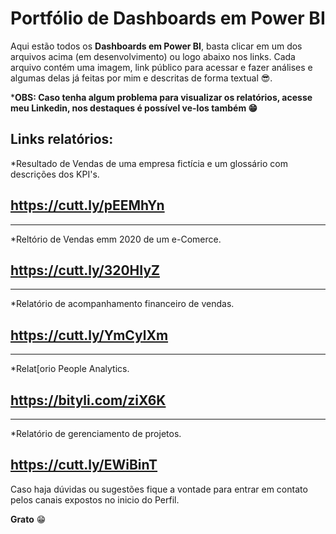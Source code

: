 # Portfólio de Dashboards em Power BI 
Aqui estão todos os **Dashboards em Power BI**, basta clicar em um dos arquivos acima (em desenvolvimento) ou logo abaixo nos links. Cada arquivo contém uma imagem, link público para acessar e fazer análises e algumas delas já feitas por mim e descritas de forma textual 😎. 


***OBS: Caso tenha algum problema para visualizar os relatórios, acesse meu Linkedin, nos destaques é possível ve-los também 😁**

Links relatórios: 
--------------------------------------------------------------------------------------
*Resultado de Vendas de uma empresa fictícia e um glossário com descrições dos KPI's.

https://cutt.ly/pEEMhYn 
--------------------------------------------------------------------------------------

--------------------------------------------------------------------------------------
*Reltório de Vendas emm 2020 de um e-Comerce.

https://cutt.ly/320HIyZ
--------------------------------------------------------------------------------------

--------------------------------------------------------------------------------------
*Relatório de acompanhamento financeiro de vendas.

 https://cutt.ly/YmCylXm
--------------------------------------------------------------------------------------

--------------------------------------------------------------------------------------
*Relat[orio People Analytics.

 https://bityli.com/ziX6K
--------------------------------------------------------------------------------------

--------------------------------------------------------------------------------------
*Relatório de gerenciamento de projetos. 

https://cutt.ly/EWiBinT
--------------------------------------------------------------------------------------


Caso haja dúvidas ou sugestões fique a vontade para entrar em contato pelos canais expostos no inicio do Perfil. 


**Grato** 😁


 
